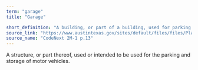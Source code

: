 ```yaml
---
term: "garage"
title: "Garage"

short_definition: "A building, or part of a building, used for parking and storing cars and trucks."
source_link: "https://www.austintexas.gov/sites/default/files/files/Planning/CodeNEXT/ALDC_PRD_23_LandDevelopmentCode_Combined_2017_0130_web.pdf"
source_name: "CodeNext 2M-1 p.13"
---
```

A structure, or part thereof, used or intended to be used for the parking and storage of motor vehicles.
